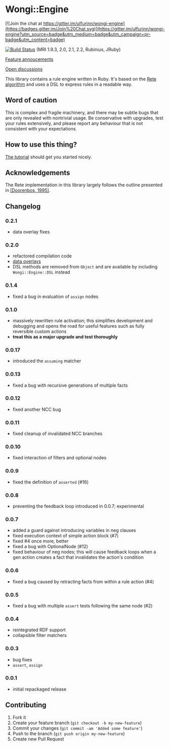 # Wongi::Engine

[![Join the chat at https://gitter.im/ulfurinn/wongi-engine](https://badges.gitter.im/Join%20Chat.svg)](https://gitter.im/ulfurinn/wongi-engine?utm_source=badge&utm_medium=badge&utm_campaign=pr-badge&utm_content=badge)

[![Build Status](https://travis-ci.org/ulfurinn/wongi-engine.svg?branch=master)](https://travis-ci.org/ulfurinn/wongi-engine) (MRI 1.9.3, 2.0, 2.1, 2.2, Rubinius, JRuby)

[Feature annoucements](https://github.com/ulfurinn/wongi-engine/issues?q=is%3Aopen+is%3Aissue+label%3Aannoucement)

[Open discussions](https://github.com/ulfurinn/wongi-engine/issues?q=is%3Aopen+is%3Aissue+label%3Adiscussion)

This library contains a rule engine written in Ruby. It's based on the [Rete algorithm](http://en.wikipedia.org/wiki/Rete_algorithm) and uses a DSL to express rules in a readable way.

## Word of caution

This is complex and fragile machinery, and there may be subtle bugs that are only revealed with nontrivial usage. Be conservative with upgrades, test your rules extensively, and please report any behaviour that is not consistent with your expectations.

## How to use this thing?

[The tutorial](http://ulfurinn.github.io/wongi-engine/) should get you started nicely.

## Acknowledgements

The Rete implementation in this library largely follows the outline presented in [\[Doorenbos, 1995\]](http://reports-archive.adm.cs.cmu.edu/anon/1995/CMU-CS-95-113.pdf).

## Changelog

### 0.2.1

* data overlay fixes

### 0.2.0

* refactored compilation code
* [data overlays](https://github.com/ulfurinn/wongi-engine/issues/45)
* DSL methods are removed from `Object` and are available by including `Wongi::Engine::DSL` instead

### 0.1.4

* fixed a bug in evaluation of `assign` nodes

### 0.1.0

* massively rewritten rule activation; this simplifies development and debugging and opens the road for useful features such as fully reversible custom actions
* **treat this as a major upgrade and test thoroughly**

### 0.0.17

* introduced the `assuming` matcher

### 0.0.13

* fixed a bug with recursive generations of multiple facts

### 0.0.12

* fixed another NCC bug

### 0.0.11

* fixed cleanup of invalidated NCC branches

### 0.0.10

* fixed interaction of filters and optional nodes

### 0.0.9

* fixed the definition of `asserted` (#16)

### 0.0.8

* preventing the feedback loop introduced in 0.0.7; experimental

### 0.0.7

* added a guard against introducing variables in neg clauses
* fixed execution context of simple action block (#7)
* fixed #4 once more, better
* fixed a bug with OptionalNode (#12)
* fixed behaviour of neg nodes; this will cause feedback loops when a gen action creates a fact that invalidates the action's condition

### 0.0.6

* fixed a bug caused by retracting facts from within a rule action (#4)

### 0.0.5

* fixed a bug with multiple `assert` tests following the same node (#2)

### 0.0.4

* reintegrated RDF support
* collapsible filter matchers

### 0.0.3

* bug fixes
* `assert`, `assign`

### 0.0.1

* initial repackaged release

## Contributing

1. Fork it
2. Create your feature branch (`git checkout -b my-new-feature`)
3. Commit your changes (`git commit -am 'Added some feature'`)
4. Push to the branch (`git push origin my-new-feature`)
5. Create new Pull Request
